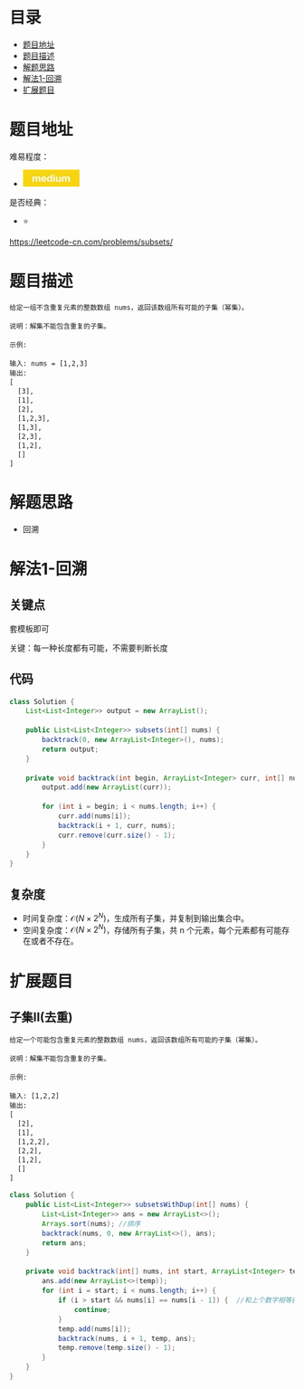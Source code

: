 # 目录
* [题目地址](#题目地址)
* [题目描述](#题目描述)
* [解题思路](#解题思路)
* [解法1-回溯](#解法1-回溯)
* [扩展题目](#扩展题目)



# 题目地址
难易程度：
- ![medium.jpg](../.images/medium.jpg)

是否经典：
- ⭐️

https://leetcode-cn.com/problems/subsets/

# 题目描述
```$xslt
给定一组不含重复元素的整数数组 nums，返回该数组所有可能的子集（幂集）。

说明：解集不能包含重复的子集。

示例:

输入: nums = [1,2,3]
输出:
[
  [3],
  [1],
  [2],
  [1,2,3],
  [1,3],
  [2,3],
  [1,2],
  []
]
```


# 解题思路
- 回溯



# 解法1-回溯
## 关键点
套模板即可

关键：每一种长度都有可能，不需要判断长度

## 代码
```Java
class Solution {
    List<List<Integer>> output = new ArrayList();

    public List<List<Integer>> subsets(int[] nums) {
        backtrack(0, new ArrayList<Integer>(), nums);
        return output;
    }
    
    private void backtrack(int begin, ArrayList<Integer> curr, int[] nums) {
        output.add(new ArrayList(curr));

        for (int i = begin; i < nums.length; i++) {
            curr.add(nums[i]);
            backtrack(i + 1, curr, nums);
            curr.remove(curr.size() - 1);
        }
    }
}
```


## 复杂度
- 时间复杂度：$\mathcal{O}(N \times 2^N)$，生成所有子集，并复制到输出集合中。
- 空间复杂度：$\mathcal{O}(N \times 2^N)$，存储所有子集，共 n 个元素，每个元素都有可能存在或者不存在。


# 扩展题目
## 子集II(去重)
```$xslt
给定一个可能包含重复元素的整数数组 nums，返回该数组所有可能的子集（幂集）。

说明：解集不能包含重复的子集。

示例:

输入: [1,2,2]
输出:
[
  [2],
  [1],
  [1,2,2],
  [2,2],
  [1,2],
  []
]
```

```Java
class Solution {
    public List<List<Integer>> subsetsWithDup(int[] nums) {
        List<List<Integer>> ans = new ArrayList<>();
        Arrays.sort(nums); //排序
        backtrack(nums, 0, new ArrayList<>(), ans);
        return ans;
    }

    private void backtrack(int[] nums, int start, ArrayList<Integer> temp, List<List<Integer>> ans) {
        ans.add(new ArrayList<>(temp));
        for (int i = start; i < nums.length; i++) {
            if (i > start && nums[i] == nums[i - 1]) {  //和上个数字相等就跳过
                continue;
            }
            temp.add(nums[i]);
            backtrack(nums, i + 1, temp, ans);
            temp.remove(temp.size() - 1);
        }
    }
}
```
